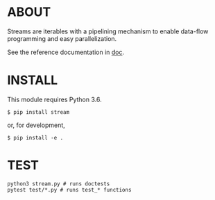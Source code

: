 ABOUT
=====

Streams are iterables with a pipelining mechanism to enable data-flow
programming and easy parallelization.

See the reference documentation in [doc](doc/index.rst).


INSTALL
=======

This module requires Python 3.6.

    $ pip install stream

or, for development,

    $ pip install -e .


TEST
====
    
    python3 stream.py # runs doctests
    pytest test/*.py # runs test_* functions
